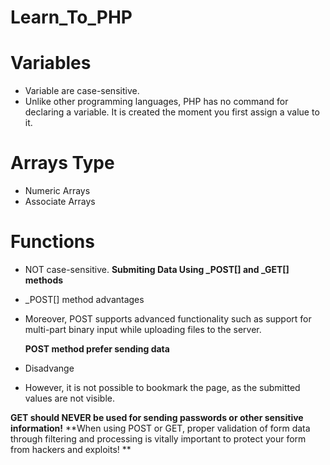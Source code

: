 # Learn_To_PHP
# **Variables**
- Variable are case-sensitive.
- Unlike other programming languages, PHP has no command for declaring a variable. It is created the moment you first assign a value to it.

# **Arrays Type**
- Numeric Arrays
- Associate Arrays

# **Functions**
-  NOT case-sensitive.
**Submiting Data Using _POST[] and _GET[] methods**

- _POST[] method advantages
 - Moreover, POST supports advanced functionality such as support for multi-part binary input while uploading files to the server.
 
   **POST method prefer sending data**
   
- Disadvange
 - However, it is not possible to bookmark the page, as the submitted values are not visible.
 
**GET should NEVER be used for sending passwords or other sensitive information!**
**When using POST or GET, proper validation of form data through filtering and processing is vitally important to protect your form from hackers and exploits!
**

